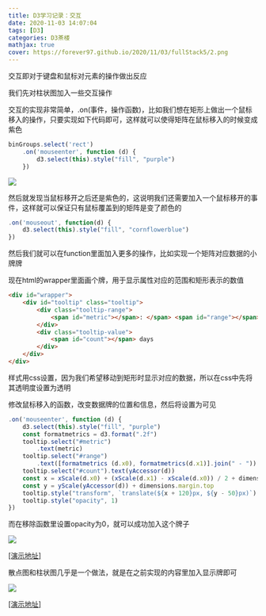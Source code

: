 ```yaml
---
title: D3学习记录：交互
date: 2020-11-03 14:07:04
tags: [D3]
categories: D3茶楼
mathjax: true
cover: https://forever97.github.io/2020/11/03/fullStack5/2.png
---
```


交互即对于键盘和鼠标对元素的操作做出反应

我们先对柱状图加入一些交互操作

交互的实现非常简单，.on(事件，操作函数)，比如我们想在矩形上做出一个鼠标移入的操作，只要实现如下代码即可，这样就可以使得矩阵在鼠标移入的时候变成紫色

```javascript
binGroups.select('rect')
    .on('mouseenter', function (d) {
        d3.select(this).style("fill", "purple")
    })
```

![](1.png)

然后就发现当鼠标移开之后还是紫色的，这说明我们还需要加入一个鼠标移开的事件，这样就可以保证只有鼠标覆盖到的矩阵是变了颜色的

```javascript
.on('mouseout', function(d) {
    d3.select(this).style("fill", "cornflowerblue")
})
```

然后我们就可以在function里面加入更多的操作，比如实现一个矩阵对应数据的小牌牌

现在html的wrapper里面画个牌，用于显示属性对应的范围和矩形表示的数值

```html
<div id="wrapper">
    <div id="tooltip" class="tooltip">
        <div class="tooltip-range">
            <span id="metric"></span>: </span> <span id="range"></span>
        </div>
        <div class="tooltip-value">
            <span id="count"></span> days
        </div>
    </div>
</div>
```

样式用css设置，因为我们希望移动到矩形时显示对应的数据，所以在css中先将其透明度设置为透明

修改鼠标移入的函数，改变数据牌的位置和信息，然后将设置为可见

```javascript
.on('mouseenter', function (d) {
    d3.select(this).style("fill", "purple")
    const formatmetrics = d3.format(".2f") 
    tooltip.select("#metric")
        .text(metric)
    tooltip.select("#range")
        .text([formatmetrics (d.x0), formatmetrics(d.x1)].join(" - "))
    tooltip.select("#count").text(yAccessor(d))
    const x = xScale(d.x0) + (xScale(d.x1) - xScale(d.x0)) / 2 + dimensions.margin.left
    const y = yScale(yAccessor(d)) + dimensions.margin.top
    tooltip.style("transform", `translate(${x + 120}px, ${y - 50}px)`)
    tooltip.style("opacity", 1)
})
```

而在移除函数里设置opacity为0，就可以成功加入这个牌子

![](2.png)

[[演示地址]](https://forever97.github.io/dataViz/fullStackD3/barInteraction/)

散点图和柱状图几乎是一个做法，就是在之前实现的内容里加入显示牌即可

![](3.png)

[[演示地址]](https://forever97.github.io/dataViz/fullStackD3/scatterplotInteraction/)


